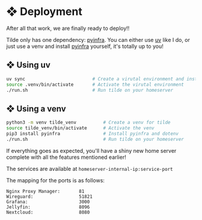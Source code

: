 # ❖ Deployment

After all that work, we are finally ready to deploy!!

Tilde only has one dependency: [pyinfra](https://pyinfra.com/). You can either use [uv](https://docs.astral.sh/uv/) like I do,
or just use a venv and install [pyinfra](https://pyinfra.com/) yourself, it's totally up to you!

## ❖ Using uv

```bash
uv sync                         # Create a virutal environment and install pyinfra
source .venv/bin/activate       # Activate the virutal environment
./run.sh                        # Run tilde on your homeserver
```

## ❖ Using a venv

```bash
python3 -m venv tilde_venv          # Create a venv for tilde
source tilde_venv/bin/activate      # Activate the venv
pip3 install pyinfra                # Install pyinfra and dotenv
./run.sh                            # Run tilde on your homeserver
```

If everything goes as expected, you'll have a shiny new home server complete with all the features mentioned earlier!

The services are available at `homeserver-internal-ip:service-port`

The mapping for the ports is as follows:
```
Nginx Proxy Manager:       81
Wireguard:                 51821
Grafana:                   3000
Jellyfin:                  8096
Nextcloud:                 8080
```
